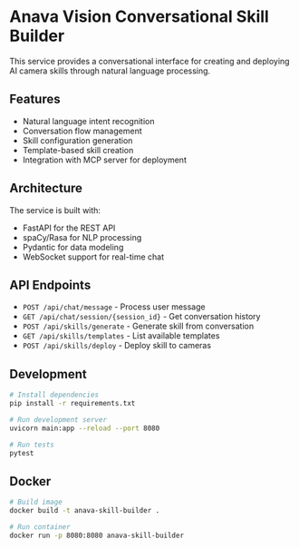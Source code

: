 # Anava Vision Conversational Skill Builder

This service provides a conversational interface for creating and deploying AI camera skills through natural language processing.

## Features

- Natural language intent recognition
- Conversation flow management
- Skill configuration generation
- Template-based skill creation
- Integration with MCP server for deployment

## Architecture

The service is built with:
- FastAPI for the REST API
- spaCy/Rasa for NLP processing
- Pydantic for data modeling
- WebSocket support for real-time chat

## API Endpoints

- `POST /api/chat/message` - Process user message
- `GET /api/chat/session/{session_id}` - Get conversation history
- `POST /api/skills/generate` - Generate skill from conversation
- `GET /api/skills/templates` - List available templates
- `POST /api/skills/deploy` - Deploy skill to cameras

## Development

```bash
# Install dependencies
pip install -r requirements.txt

# Run development server
uvicorn main:app --reload --port 8080

# Run tests
pytest
```

## Docker

```bash
# Build image
docker build -t anava-skill-builder .

# Run container
docker run -p 8080:8080 anava-skill-builder
```
